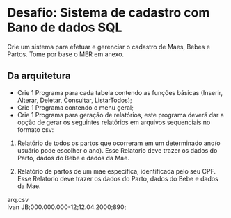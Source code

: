 # Desafio: Sistema de cadastro com Bano de dados SQL 

Crie um sistema para efetuar e gerenciar o cadastro de Maes, Bebes e Partos. Tome por base o MER em anexo. 

## Da arquitetura

- Crie 1 Programa para cada tabela contendo as funções básicas (Inserir, Alterar, Deletar, Consultar, ListarTodos); 
- Crie 1 Programa contendo o menu geral; 
- Crie 1 Programa para geração de relatórios, este programa deverá dar a opção de gerar os seguintes relatórios em arquivos sequenciais no formato csv:  

1. Relatório de todos os partos que ocorreram em um determinado ano(o usuário pode escolher o ano). Esse Relatorio deve trazer os dados do Parto, dados do Bebe e dados da Mae. 

2. Relatório de partos de um mae especifica, identificada pelo seu CPF. Esse Relatorio deve trazer os dados do Parto, dados do Bebe e dados da Mae. 


arq.csv  
    Ivan JB;000.000.000-12;12.04.2000;890; 